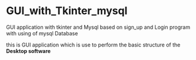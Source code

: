 # GUI_with_Tkinter_mysql
GUI application with tkinter and Mysql based on sign_up and Login program with using of mysql Database 

this is GUI application which is use to perform the basic structure of the <b>Desktop software</b>
